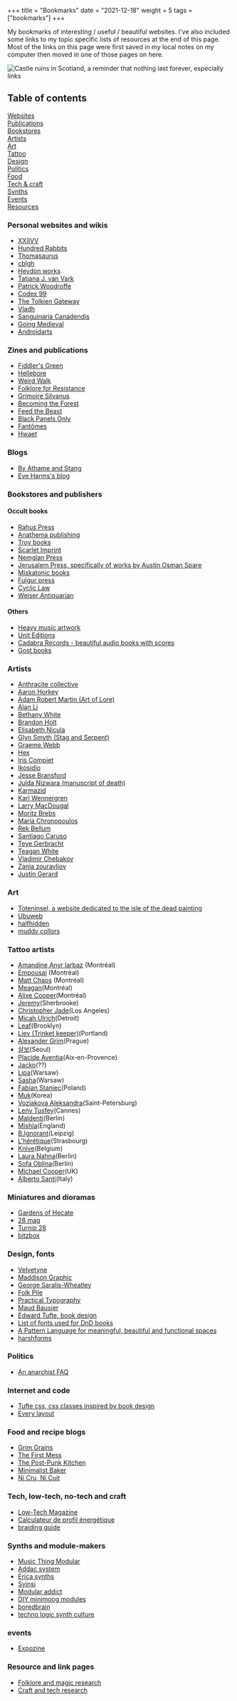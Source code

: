 +++
title = "Bookmarks"
date = "2021-12-18"
weight = 5
tags = ["bookmarks"]
+++

My bookmarks of interesting / useful / beautiful websites. I've also included some links to my topic specific lists of resources at the end of this page. Most of the links on this page were first saved in my local notes on my computer then moved in one of those pages on here.

![Castle ruins in Scotland, a reminder that nothing last forever, especially links](/img/about/bookmarks.jpg "Castle ruins in Scotland, a reminder that nothing last forever, especially links")

## Table of contents

<div class="table-of-contents">

[Websites](#personal-websites-and-wikis)  
[Publications](#zines-and-publications)  
[Bookstores](#bookstores-and-publishers)  
[Artists](#artists)  
[Art](#art)  
[Tattoo](#tattoo-artists)  
[Design](#design-fonts)  
[Politics](#politics)  
[Food](#food-and-recipe-blogs)  
[Tech & craft](#tech-low-tech-no-tech-and-craft)  
[Synths](#synths-and-module-makers)  
[Events](#events)  
[Resources](#resource-and-link-pages)

</div>

<div class="columns-2">

### Personal websites and wikis

- [XXIIVV](https://wiki.xxiivv.com/)
- [Hundred Rabbits](https://wiki.xxiivv.com/)
- [Thomasaurus](https://www.thomasorus.com/)
- [cblgh](https://cblgh.org/)
- [Heydon works](https://heydonworks.com/)
- [Tatjana J. van Vark](http://www.tatjavanvark.nl/index.html)
- [Patrick Woodroffe](http://www.patrickwoodroffe-world.com/archive/)
- [Codex 99](http://codex99.com/archive.html)
- [The Tolkien Gateway](http://tolkiengateway.net/)
- [Vladh](https://vladh.net/)
- [Sanguinaria Canadendis](https://sanguinariacanadensis.neocities.org/)
- [Going Medieval](https://going-medieval.com/)
- [Androidarts](http://androidarts.com/)

### Zines and publications

- [Fiddler's Green](https://www.fiddlersgreenzine.com/)
- [Hellebore](https://helleborezine.bigcartel.com/)
- [Weird Walk](https://www.weirdwalk.co.uk/zine/)
- [Folklore for Resistance](https://www.folkloreforresistance.com/)
- [Grimoire Silvanus](https://grimoiresilvanus.bigcartel.com/)
- [Becoming the Forest](https://becomingtheforest.bigcartel.com/)
- [Feed the Beast](https://www.instagram.com/feedthebeast_fanzine/)
- [Black Panels Only](https://blackpanelsonly.com/)
- [Fantômes](https://fantomeszine.com/)
- [Hwaet](https://www.hwaetzine.co.uk/)

### Blogs

- [By Athame and Stang](https://www.patheos.com/blogs/byathameandstang/)
- [Eve Harms's blog](https://eveharms.com/category/blog/)

### Bookstores and publishers

#### Occult books

- [Rahus Press](http://raphuspress.weebly.com/)
- [Anathema publishing](https://www.anathemapublishing.com/)
- [Troy books](https://www.troybooks.co.uk/)
- [Scarlet Imprint](https://scarletimprint.com/)
- [Nemglan Press](https://nemglan.com/)
- [Jerusalem Press, specifically of works by Austin Osman Spare](https://www.troybooks.co.uk/)
- [Miskatonic books](https://www.miskatonicbooks.com/)
- [Fulgur press](https://fulgur.co.uk/)
- [Cyclic Law](https://www.cycliclaw.com/)
- [Weiser Antiquarian](https://www.weiserantiquarian.com/)

#### Others

- [Heavy music artwork](https://heavymusicartwork.com/publications/)
- [Unit Editions](https://www.uniteditions.com/)
- [Cadabra Records - beautiful audio books with scores](https://cadabrarecords.com/)
- [Gost books](https://gostbooks.com/current-titles/)

### Artists

- [Anthracite collective](https://www.anthracitecollective.com/)
- [Aaron Horkey](https://thevacvvm.com/collections/aaron-horkey)
- [Adam Robert Martin (Art of Lore)](https://oflore.art/)
- [Alan Li](https://www.alanlidrawings.com/)
- [Bethany White](https://www.bethanywhite.co.uk/shop)
- [Brandon Holt](https://thevacvvm.com/collections/brandon-holt)
- [Elisabeth Nicula](https://elisabethnicula.com/)
- [Glyn Smyth (Stag and Serpent)](https://stagandserpent.bigcartel.com/)
- [Graeme Webb](https://www.graemewebbimages.com/home)
- [Hex](https://voidxwitch.tumblr.com/)
- [Iris Compiet](https://iriscompiet.art/)
- [Ikosidio](https://www.etsy.com/shop/ikosidio/)
- [Jesse Bransford](https://www.jessebransford.com/)
- [Julda Nizwara (manuscript of death)](https://www.instagram.com/manuscriptofdeath)
- [Karmazid](https://www.karmazid.com/)
- [Karl Wennergren](https://www.karlwennergren.com/)
- [Larry MacDougal](https://larrymacdougallart.bigcartel.com/)
- [Moritz Brebs](https://instagram.com/blackcrabart)
- [Maria Chronopoulos](http://mariachronopoulos.com/)
- [Rek Bellum](https://kokorobot.ca/site/home.html)
- [Santiago Caruso](https://santiagocaruso.com.ar/)
- [Teye Gerbracht](http://teyegerbracht.com/)
- [Teagan White](https://www.teaganwhite.com/)
- [Vladimir Chebakov](https://instagram.com/vladimirchebakov)
- [Zania zouravliov](https://thevacvvm.com/collections/vania-zouravliov)
- [Justin Gerard](https://www.gallerygerard.com/)

### Art

- [Toteninsel, a website dedicated to the isle of the dead painting](http://www.toteninsel.net/home.php)
- [Ubuweb](https://ubuweb.com/film/index.html)
- [halfhidden](https://halfhidden.co/)
- [muddy collors](https://www.muddycolors.com/)

### Tattoo artists

- [Amandine Anyr larbaz](https://www.instagram.com/la.spectre/) (Montréal)
- [Empousai](https://www.instagram.com/_empousai_/) (Montréal)
- [Matt Chaos](https://instagram.com/mattchaos_ttt) (Montréal)
- [Meagan](https://instagram.com/baroquebabetattoos)(Montréal)
- [Alixe Cooper](https://instagram.com/alixecooper)(Montréal)
- [Jeremy](https://instagram.com/stabrrien)(Sherbrooke)
- [Christopher Jade](https://www.instagram.com/xcjxtattooer/)(Los Angeles)
- [Micah Ulrich](https://instagram.com/micah_ulrich)(Detroit)
- [Leaf](https://instagram.com/reverendleaf)(Brooklyn)
- [Liev (Trinket keeper)](https://www.instagram.com/trinketkeeper/)(Portland)
- [Alexander Grim](https://www.alexandergrim.com/)(Prague)
- [살보](https://instagram.com/sarvo_art)(Seoul)
- [Placide Aventia](https://instagram.com/placideavantia)(Aix-en-Provence)
- [Jacko](https://instagram.com/fucksunjack)(??)
- [Lipa](https://www.instagram.com/_lipa_/)(Warsaw)
- [Sasha](https://www.instagram.com/naphulaa/)(Warsaw)
- [Fabian Staniec](https://instagram.com/snail_trail__)(Poland)
- [Muk](https://www.instagram.com/mukart.blackwork/)(Korea)
- [Voziakova Aleksandra](https://www.instagram.com/aleksdarkink/)(Saint-Petersburg)
- [Leny Tusfey](https://www.instagram.com/lenytusfey/)(Cannes)
- [Maldenti](https://www.instagram.com/maldenti_/)(Berlin)
- [Mishla](https://instagram.com/mishlatattooillustration)(England)
- [B.Ignorant](https://instagram.com/b.ignorant)(Leipzig)
- [L'hérétique](https://instagram.com/lheretique)(Strasbourg)
- [Knive](https://instagram.com/k.n.i.v.ek)(Belgium)
- [Laura Nahna](https://instagram.com/the.girl.with.the.matchsticks)(Berlin)
- [Sofa Oblina](https://instagram.com/sofa_oblina)(Berlin)
- [Michael Cooper](https://instagram.com/yallerybrowntattoo)(UK)
- [Alberto Santi](https://instagram.com/ruraltattooing)(Italy)

### Miniatures and dioramas

- [Gardens of Hecate](https://gardensofhecate.com/)
- [28 mag](https://28-mag.com/)
- [Turnip 28](https://www.patreon.com/Turnip28/posts)
- [bitzbox](https://www.bitzbox.co.uk/index.php)

### Design, fonts

- [Velvetyne](https://www.velvetyne.fr/)
- [Maddison Graphic](https://www.maddisongraphic.com/)
- [George Saralis-Wheatley](https://gsw.cargo.site/)
- [Folk Pile](https://folkpile.bigcartel.com/)
- [Practical Typography](https://practicaltypography.com/)
- [Maud Bausier](https://maudbausier.com/index.html)
- [Edward Tufte, book design](https://www.edwardtufte.com/tufte/)
- [List of fonts used for DnD books](http://www.hahnlibrary.net/rpgs/tsrfonts.html)
- [A Pattern Language for meaningful, beautiful and functional spaces](https://www.patternlanguage.com/)
- [harshforms](https://harshforms.com/)

### Politics

- [An anarchist FAQ](https://www.anarchistfaq.org/afaq/)

### Internet and code

- [Tufte css, css classes inspired by book design](https://edwardtufte.github.io/tufte-css/)
- [Every layout](https://every-layout.dev/)

### Food and recipe blogs

- [Grim Grains](https://grimgrains.com/)
- [The First Mess](https://thefirstmess.com/)
- [The Post-Punk Kitchen](https://www.theppk.com/)
- [Minimalist Baker](https://minimalistbaker.com)
- [Ni Cru, Ni Cuit](https://nicrunicuit.com/)

### Tech, low-tech, no-tech and craft

- [Low-Tech Magazine](https://solar.lowtechmagazine.com/)
- [Calculateur de profil énergétique](https://lite.framacalc.org/profil-energetique---hlt)
- [braiding guide](http://www.seekyee.com/Slings/howtos/6strand1.htm)

### Synths and module-makers

- [Music Thing Modular](https://www.musicthing.co.uk/)
- [Addac system](https://www.addacsystem.com/)
- [Erica synths](https://www.ericasynths.lv/)
- [Syinsi](https://syinsi.com/)
- [Modular addict](https://modularaddict.com/)
- [DIY minimoog modules](http://www.yusynth.net/Modular/modulaire.html)
- [boredbrain](https://boredbrainmusic.com/)
- [techno logic synth culture](https://synthculture.com/)

### events

- [Expozine](https://expozine.ca/en/)

### Resource and link pages

- [Folklore and magic research](/folklore/research)
- [Craft and tech research](/craft/research)

</div>
